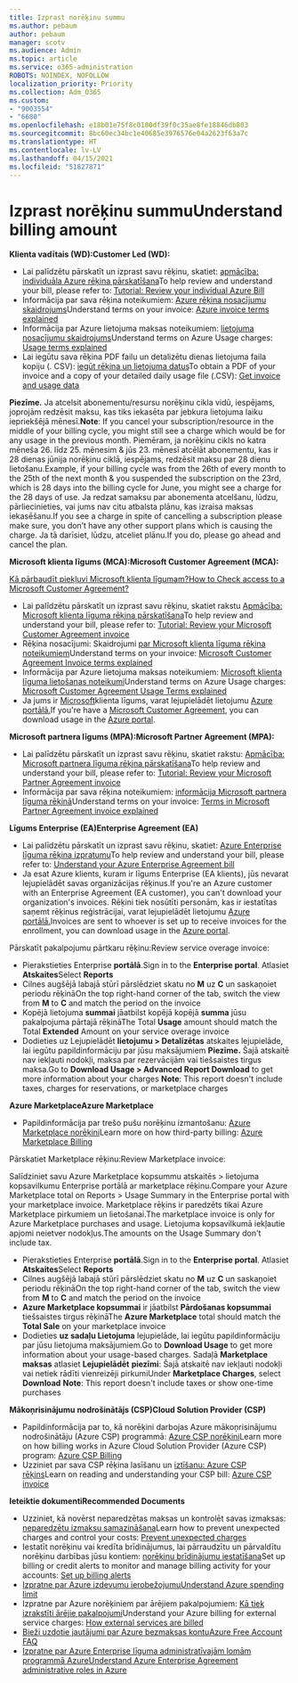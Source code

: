 ```yaml
---
title: Izprast norēķinu summu
ms.author: pebaum
author: pebaum
manager: scotv
ms.audience: Admin
ms.topic: article
ms.service: o365-administration
ROBOTS: NOINDEX, NOFOLLOW
localization_priority: Priority
ms.collection: Adm_O365
ms.custom:
- "9003554"
- "6680"
ms.openlocfilehash: e18b01e75f8c0100df39f0c35ae8fe18846db803
ms.sourcegitcommit: 8bc60ec34bc1e40685e3976576e04a2623f63a7c
ms.translationtype: HT
ms.contentlocale: lv-LV
ms.lasthandoff: 04/15/2021
ms.locfileid: "51827871"
---
```

# <a name="understand-billing-amount"></a><span data-ttu-id="8a4db-102">Izprast norēķinu summu</span><span class="sxs-lookup"><span data-stu-id="8a4db-102">Understand billing amount</span></span>

<span data-ttu-id="8a4db-103">**Klienta vadītais (WD):**</span><span class="sxs-lookup"><span data-stu-id="8a4db-103">**Customer Led (WD):**</span></span>

- <span data-ttu-id="8a4db-104">Lai palīdzētu pārskatīt un izprast savu rēķinu, skatiet: [apmācība: individuāla Azure rēķina pārskatīšana](https://docs.microsoft.com/azure/cost-management-billing/understand/review-individual-bill?WT.mc_id=Portal-Microsoft_Azure_Support)</span><span class="sxs-lookup"><span data-stu-id="8a4db-104">To help review and understand your bill, please refer to: [Tutorial: Review your individual Azure Bill](https://docs.microsoft.com/azure/cost-management-billing/understand/review-individual-bill?WT.mc_id=Portal-Microsoft_Azure_Support)</span></span>
- <span data-ttu-id="8a4db-105">Informācija par sava rēķina noteikumiem: [Azure rēķina nosacījumu skaidrojums](https://docs.microsoft.com/azure/cost-management-billing/understand/understand-invoice?WT.mc_id=Portal-Microsoft_Azure_Support)</span><span class="sxs-lookup"><span data-stu-id="8a4db-105">Understand terms on your invoice: [Azure invoice terms explained](https://docs.microsoft.com/azure/cost-management-billing/understand/understand-invoice?WT.mc_id=Portal-Microsoft_Azure_Support)</span></span>
- <span data-ttu-id="8a4db-106">Informācija par Azure lietojuma maksas noteikumiem: [lietojuma nosacījumu skaidrojums](https://docs.microsoft.com/azure/cost-management-billing/understand/understand-usage?WT.mc_id=Portal-Microsoft_Azure_Support)</span><span class="sxs-lookup"><span data-stu-id="8a4db-106">Understand terms on Azure Usage charges: [Usage terms explained](https://docs.microsoft.com/azure/cost-management-billing/understand/understand-usage?WT.mc_id=Portal-Microsoft_Azure_Support)</span></span>
- <span data-ttu-id="8a4db-107">Lai iegūtu sava rēķina PDF failu un detalizētu dienas lietojuma faila kopiju (. CSV): [iegūt rēķina un lietojuma datus](https://docs.microsoft.com/azure/billing/billing-download-azure-invoice-daily-usage-date?WT.mc_id=Portal-Microsoft_Azure_Support)</span><span class="sxs-lookup"><span data-stu-id="8a4db-107">To obtain a PDF of your invoice and a copy of your detailed daily usage file (.CSV): [Get invoice and usage data](https://docs.microsoft.com/azure/billing/billing-download-azure-invoice-daily-usage-date?WT.mc_id=Portal-Microsoft_Azure_Support)</span></span>

<span data-ttu-id="8a4db-108">**Piezīme.** Ja atcelsit abonementu/resursu norēķinu cikla vidū, iespējams, joprojām redzēsit maksu, kas tiks iekasēta par jebkura lietojuma laiku iepriekšējā mēnesī.</span><span class="sxs-lookup"><span data-stu-id="8a4db-108">**Note**: If you cancel your subscription/resource in the middle of your billing cycle, you might still see a charge which would be for any usage in the previous month.</span></span> <span data-ttu-id="8a4db-109">Piemēram, ja norēķinu cikls no katra mēneša 26. līdz 25. mēnesim & jūs 23. mēnesī atcēlāt abonementu, kas ir 28 dienas jūnija norēķinu ciklā, iespējams, redzēsit maksu par 28 dienu lietošanu.</span><span class="sxs-lookup"><span data-stu-id="8a4db-109">Example, if your billing cycle was from the 26th of every month to the 25th of the next month & you suspended the subscription on the 23rd, which is 28 days into the billing cycle for June, you might see a charge for the 28 days of use.</span></span> <span data-ttu-id="8a4db-110">Ja redzat samaksu par abonementa atcelšanu, lūdzu, pārliecinieties, vai jums nav citu atbalsta plānu, kas izraisa maksas iekasēšanu.</span><span class="sxs-lookup"><span data-stu-id="8a4db-110">If you see a charge in spite of cancelling a subscription please make sure, you don’t have any other support plans which is causing the charge.</span></span> <span data-ttu-id="8a4db-111">Ja tā darīsiet, lūdzu, atceliet plānu.</span><span class="sxs-lookup"><span data-stu-id="8a4db-111">If you do, please go ahead and cancel the plan.</span></span>

<span data-ttu-id="8a4db-112">**Microsoft klienta līgums (MCA):**</span><span class="sxs-lookup"><span data-stu-id="8a4db-112">**Microsoft Customer Agreement (MCA):**</span></span>

[<span data-ttu-id="8a4db-113">Kā pārbaudīt piekļuvi Microsoft klienta līgumam?</span><span class="sxs-lookup"><span data-stu-id="8a4db-113">How to Check access to a Microsoft Customer Agreement?</span></span>](https://docs.microsoft.com/azure/cost-management-billing/manage/download-azure-invoice-daily-usage-date?WT.mc_id=Portal-Microsoft_Azure_Support#check-access-to-a-microsoft-customer-agreement)

- <span data-ttu-id="8a4db-114">Lai palīdzētu pārskatīt un izprast savu rēķinu, skatiet rakstu [Apmācība: Microsoft klienta līguma rēķina pārskatīšana](https://docs.microsoft.com/azure/cost-management-billing/understand/review-customer-agreement-bill?WT.mc_id=Portal-Microsoft_Azure_Support)</span><span class="sxs-lookup"><span data-stu-id="8a4db-114">To help review and understand your bill, please refer to: [Tutorial: Review your Microsoft Customer Agreement invoice](https://docs.microsoft.com/azure/cost-management-billing/understand/review-customer-agreement-bill?WT.mc_id=Portal-Microsoft_Azure_Support)</span></span>
- <span data-ttu-id="8a4db-115">Rēķina nosacījumi: Skaidrojumi [par Microsoft klienta līguma rēķina noteikumiem](https://docs.microsoft.com/azure/cost-management-billing/understand/mca-understand-your-invoice?WT.mc_id=Portal-Microsoft_Azure_Support)</span><span class="sxs-lookup"><span data-stu-id="8a4db-115">Understand terms on your invoice: [Microsoft Customer Agreement Invoice terms explained](https://docs.microsoft.com/azure/cost-management-billing/understand/mca-understand-your-invoice?WT.mc_id=Portal-Microsoft_Azure_Support)</span></span>
- <span data-ttu-id="8a4db-116">Informācija par Azure lietojuma maksas noteikumiem: [Microsoft klienta līguma lietošanas noteikumi](https://docs.microsoft.com/azure/cost-management-billing/understand/mca-understand-your-usage?WT.mc_id=Portal-Microsoft_Azure_Support)</span><span class="sxs-lookup"><span data-stu-id="8a4db-116">Understand terms on Azure Usage charges: [Microsoft Customer Agreement Usage Terms explained](https://docs.microsoft.com/azure/cost-management-billing/understand/mca-understand-your-usage?WT.mc_id=Portal-Microsoft_Azure_Support)</span></span>
- <span data-ttu-id="8a4db-117">Ja jums ir [Microsoft](https://docs.microsoft.com/azure/cost-management-billing/manage/download-azure-invoice-daily-usage-date?WT.mc_id=Portal-Microsoft_Azure_Support#check-access-to-a-microsoft-customer-agreement)klienta līgums, varat lejupielādēt lietojumu [Azure portālā.](https://portal.azure.com/)</span><span class="sxs-lookup"><span data-stu-id="8a4db-117">If you're have a [Microsoft Customer Agreement](https://docs.microsoft.com/azure/cost-management-billing/manage/download-azure-invoice-daily-usage-date?WT.mc_id=Portal-Microsoft_Azure_Support#check-access-to-a-microsoft-customer-agreement), you can download usage in the [Azure portal](https://portal.azure.com/).</span></span>

<span data-ttu-id="8a4db-118">**Microsoft partnera līgums (MPA):**</span><span class="sxs-lookup"><span data-stu-id="8a4db-118">**Microsoft Partner Agreement (MPA):**</span></span>

- <span data-ttu-id="8a4db-119">Lai palīdzētu pārskatīt un izprast savu rēķinu, skatiet rakstu: [Apmācība: Microsoft partnera līguma rēķina pārskatīšana](https://docs.microsoft.com/azure/cost-management-billing/understand/review-partner-agreement-bill?WT.mc_id=Portal-Microsoft_Azure_Support)</span><span class="sxs-lookup"><span data-stu-id="8a4db-119">To help review and understand your bill, please refer to: [Tutorial: Review your Microsoft Partner Agreement invoice](https://docs.microsoft.com/azure/cost-management-billing/understand/review-partner-agreement-bill?WT.mc_id=Portal-Microsoft_Azure_Support)</span></span>
- <span data-ttu-id="8a4db-120">Informācija par sava rēķina noteikumiem: [informācija Microsoft partnera līguma rēķinā](https://docs.microsoft.com/azure/cost-management-billing/understand/mpa-invoice-terms?WT.mc_id=Portal-Microsoft_Azure_Support)</span><span class="sxs-lookup"><span data-stu-id="8a4db-120">Understand terms on your invoice: [Terms in Microsoft Partner Agreement invoice explained](https://docs.microsoft.com/azure/cost-management-billing/understand/mpa-invoice-terms?WT.mc_id=Portal-Microsoft_Azure_Support)</span></span>

<span data-ttu-id="8a4db-121">**Līgums Enterprise (EA)**</span><span class="sxs-lookup"><span data-stu-id="8a4db-121">**Enterprise Agreement (EA)**</span></span>

- <span data-ttu-id="8a4db-122">Lai palīdzētu pārskatīt un izprast savu rēķinu, skatiet: [Azure Enterprise līguma rēķina izpratumu](https://docs.microsoft.com/azure/cost-management-billing/understand/review-enterprise-agreement-bill?WT.mc_id=Portal-Microsoft_Azure_Support)</span><span class="sxs-lookup"><span data-stu-id="8a4db-122">To help review and understand your bill, please refer to: [Understand your Azure Enterprise Agreement bill](https://docs.microsoft.com/azure/cost-management-billing/understand/review-enterprise-agreement-bill?WT.mc_id=Portal-Microsoft_Azure_Support)</span></span>
- <span data-ttu-id="8a4db-123">Ja esat Azure klients, kuram ir līgums Enterprise (EA klients), jūs nevarat lejupielādēt savas organizācijas rēķinus.</span><span class="sxs-lookup"><span data-stu-id="8a4db-123">If you're an Azure customer with an Enterprise Agreement (EA customer), you can't download your organization's invoices.</span></span> <span data-ttu-id="8a4db-124">Rēķini tiek nosūtīti personām, kas ir iestatītas saņemt rēķinus reģistrācijai, varat lejupielādēt lietojumu [Azure portālā.](https://portal.azure.com/)</span><span class="sxs-lookup"><span data-stu-id="8a4db-124">Invoices are sent to whoever is set up to receive invoices for the enrollment, you can download usage in the [Azure portal](https://portal.azure.com/).</span></span>

<span data-ttu-id="8a4db-125">Pārskatīt pakalpojumu pārtkaru rēķinu:</span><span class="sxs-lookup"><span data-stu-id="8a4db-125">Review service overage invoice:</span></span>

- <span data-ttu-id="8a4db-126">Pierakstieties Enterprise **portālā**.</span><span class="sxs-lookup"><span data-stu-id="8a4db-126">Sign in to the **Enterprise portal**.</span></span> <span data-ttu-id="8a4db-127">Atlasiet **Atskaites**</span><span class="sxs-lookup"><span data-stu-id="8a4db-127">Select **Reports**</span></span>
- <span data-ttu-id="8a4db-128">Cilnes augšējā labajā stūrī pārslēdziet skatu no **M** uz **C** un saskaņoiet periodu rēķinā</span><span class="sxs-lookup"><span data-stu-id="8a4db-128">On the top right-hand corner of the tab, switch the view from **M** to **C** and match the period on the invoice</span></span>
- <span data-ttu-id="8a4db-129">Kopējā lietojuma **summai** jāatbilst kopējā kopējā **summa** jūsu pakalpojuma pārtajā rēķinā</span><span class="sxs-lookup"><span data-stu-id="8a4db-129">The Total **Usage** amount should match the Total **Extended** Amount on your service overage invoice</span></span>
- <span data-ttu-id="8a4db-130">Dodieties uz Lejupielādēt **lietojumu > Detalizētas** atskaites lejupielāde, lai iegūtu papildinformāciju par jūsu maksājumiem **Piezīme.** Šajā atskaitē nav iekļauti nodokļi, maksa par rezervācijām vai tiešsaistes tirgus maksa.</span><span class="sxs-lookup"><span data-stu-id="8a4db-130">Go to **Download Usage > Advanced Report Download** to get more information about your charges **Note**: This report doesn't include taxes, charges for reservations, or marketplace charges</span></span>

<span data-ttu-id="8a4db-131">**Azure Marketplace**</span><span class="sxs-lookup"><span data-stu-id="8a4db-131">**Azure Marketplace**</span></span>

- <span data-ttu-id="8a4db-132">Papildinformācija par trešo pušu norēķinu izmantošanu: [Azure Marketplace norēķini](https://docs.microsoft.com/azure/billing/billing-understand-your-azure-marketplace-charges?WT.mc_id=Portal-Microsoft_Azure_Support)</span><span class="sxs-lookup"><span data-stu-id="8a4db-132">Learn more on how third-party billing: [Azure Marketplace Billing](https://docs.microsoft.com/azure/billing/billing-understand-your-azure-marketplace-charges?WT.mc_id=Portal-Microsoft_Azure_Support)</span></span>

<span data-ttu-id="8a4db-133">Pārskatiet Marketplace rēķinu:</span><span class="sxs-lookup"><span data-stu-id="8a4db-133">Review Marketplace invoice:</span></span>

<span data-ttu-id="8a4db-134">Salīdziniet savu Azure Marketplace kopsummu atskaitēs > lietojuma kopsavilkumu Enterprise portālā ar marketplace rēķinu.</span><span class="sxs-lookup"><span data-stu-id="8a4db-134">Compare your Azure Marketplace total on Reports > Usage Summary in the Enterprise portal with your marketplace invoice.</span></span> <span data-ttu-id="8a4db-135">Marketplace rēķins ir paredzēts tikai Azure Marketplace pirkumiem un lietošanai.</span><span class="sxs-lookup"><span data-stu-id="8a4db-135">The marketplace invoice is only for Azure Marketplace purchases and usage.</span></span> <span data-ttu-id="8a4db-136">Lietojuma kopsavilkumā iekļautie apjomi neietver nodokļus.</span><span class="sxs-lookup"><span data-stu-id="8a4db-136">The amounts on the Usage Summary don't include tax.</span></span>

- <span data-ttu-id="8a4db-137">Pierakstieties Enterprise **portālā**.</span><span class="sxs-lookup"><span data-stu-id="8a4db-137">Sign in to the **Enterprise portal**.</span></span> <span data-ttu-id="8a4db-138">Atlasiet **Atskaites**</span><span class="sxs-lookup"><span data-stu-id="8a4db-138">Select **Reports**</span></span>
- <span data-ttu-id="8a4db-139">Cilnes augšējā labajā stūrī pārslēdziet skatu no **M** uz **C** un saskaņoiet periodu rēķinā</span><span class="sxs-lookup"><span data-stu-id="8a4db-139">On the top right-hand corner of the tab, switch the view from **M** to **C** and match the period on the invoice</span></span>
- <span data-ttu-id="8a4db-140">**Azure Marketplace kopsummai** ir jāatbilst **Pārdošanas kopsummai** tiešsaistes tirgus rēķinā</span><span class="sxs-lookup"><span data-stu-id="8a4db-140">The **Azure Marketplace** total should match the **Total Sale** on your marketplace invoice</span></span>
- <span data-ttu-id="8a4db-141">Dodieties **uz sadaļu Lietojuma** lejupielāde, lai iegūtu papildinformāciju par jūsu lietojuma maksājumiem.</span><span class="sxs-lookup"><span data-stu-id="8a4db-141">Go to **Download Usage** to get more information about your usage-based charges.</span></span> <span data-ttu-id="8a4db-142">Sadaļā **Marketplace maksas** atlasiet **Lejupielādēt** **piezīmi**: Šajā atskaitē nav iekļauti nodokļi vai netiek rādīti vienreizēji pirkumi</span><span class="sxs-lookup"><span data-stu-id="8a4db-142">Under **Marketplace Charges**, select **Download** **Note**: This report doesn't include taxes or show one-time purchases</span></span>

<span data-ttu-id="8a4db-143">**Mākoņrisinājumu nodrošinātājs (CSP)**</span><span class="sxs-lookup"><span data-stu-id="8a4db-143">**Cloud Solution Provider (CSP)**</span></span>

- <span data-ttu-id="8a4db-144">Papildinformācija par to, kā norēķini darbojas Azure mākoņrisinājumu nodrošinātāju (Azure CSP) programmā: [Azure CSP norēķini](https://docs.microsoft.com/azure/cloud-solution-provider/billing/azure-csp-billing-overview?WT.mc_id=Portal-Microsoft_Azure_Support)</span><span class="sxs-lookup"><span data-stu-id="8a4db-144">Learn more on how billing works in Azure Cloud Solution Provider (Azure CSP) program: [Azure CSP Billing](https://docs.microsoft.com/azure/cloud-solution-provider/billing/azure-csp-billing-overview?WT.mc_id=Portal-Microsoft_Azure_Support)</span></span>
- <span data-ttu-id="8a4db-145">Uzziniet par sava CSP rēķina lasīšanu un [iztīšanu: Azure CSP rēķins](https://docs.microsoft.com/azure/cloud-solution-provider/billing/azure-csp-invoice?WT.mc_id=Portal-Microsoft_Azure_Support)</span><span class="sxs-lookup"><span data-stu-id="8a4db-145">Learn on reading and understanding your CSP bill: [Azure CSP invoice](https://docs.microsoft.com/azure/cloud-solution-provider/billing/azure-csp-invoice?WT.mc_id=Portal-Microsoft_Azure_Support)</span></span>

<span data-ttu-id="8a4db-146">**Ieteiktie dokumenti**</span><span class="sxs-lookup"><span data-stu-id="8a4db-146">**Recommended Documents**</span></span>

- <span data-ttu-id="8a4db-147">Uzziniet, kā novērst neparedzētas maksas un kontrolēt savas izmaksas: [neparedzētu izmaksu samazināšana](https://docs.microsoft.com/azure/cost-management-billing/manage/getting-started?WT.mc_id=Portal-Microsoft_Azure_Support)</span><span class="sxs-lookup"><span data-stu-id="8a4db-147">Learn how to prevent unexpected charges and control your costs: [Prevent unexpected charges](https://docs.microsoft.com/azure/cost-management-billing/manage/getting-started?WT.mc_id=Portal-Microsoft_Azure_Support)</span></span>
- <span data-ttu-id="8a4db-148">Iestatīt norēķinu vai kredīta brīdinājumus, lai pārraudzītu un pārvaldītu norēķinu darbības jūsu kontiem: [norēķinu brīdinājumu iestatīšana](https://docs.microsoft.com/azure/cost-management-billing/costs/cost-mgt-alerts-monitor-usage-spending?WT.mc_id=Portal-Microsoft_Azure_Support)</span><span class="sxs-lookup"><span data-stu-id="8a4db-148">Set up billing or credit alerts to monitor and manage billing activity for your accounts: [Set up billing alerts](https://docs.microsoft.com/azure/cost-management-billing/costs/cost-mgt-alerts-monitor-usage-spending?WT.mc_id=Portal-Microsoft_Azure_Support)</span></span>
- [<span data-ttu-id="8a4db-149">Izpratne par Azure izdevumu ierobežojumu</span><span class="sxs-lookup"><span data-stu-id="8a4db-149">Understand Azure spending limit</span></span>](https://docs.microsoft.com/azure/cost-management-billing/manage/spending-limit?WT.mc_id=Portal-Microsoft_Azure_Support)
- <span data-ttu-id="8a4db-150">Izpratne par Azure norēķiniem par ārējiem pakalpojumiem: [Kā tiek izrakstīti ārējie pakalpojumi](https://docs.microsoft.com/azure/cost-management-billing/understand/understand-azure-marketplace-charges?WT.mc_id=Portal-Microsoft_Azure_Support)</span><span class="sxs-lookup"><span data-stu-id="8a4db-150">Understand your Azure billing for external service charges: [How external services are billed](https://docs.microsoft.com/azure/cost-management-billing/understand/understand-azure-marketplace-charges?WT.mc_id=Portal-Microsoft_Azure_Support)</span></span>
- [<span data-ttu-id="8a4db-151">Bieži uzdotie jautājumi par Azure bezmaksas kontu</span><span class="sxs-lookup"><span data-stu-id="8a4db-151">Azure Free Account FAQ</span></span>](https://azure.microsoft.com/free/free-account-faq/)
- [<span data-ttu-id="8a4db-152">Izpratne par Azure Enterprise līguma administratīvajām lomām programmā Azure</span><span class="sxs-lookup"><span data-stu-id="8a4db-152">Understand Azure Enterprise Agreement administrative roles in Azure</span></span>](https://docs.microsoft.com/azure/cost-management-billing/manage/understand-ea-roles?WT.mc_id=Portal-Microsoft_Azure_Support)
